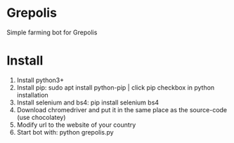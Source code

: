 # Grepolis
Simple farming bot for Grepolis


# Install

1) Install python3+
2) Install pip:  sudo apt install python-pip | click pip checkbox in python installation
3) Install selenium and bs4: pip install selenium bs4
4) Download chromedriver and put it in the same place as the source-code (use chocolatey)
5) Modify url to the website of your country
6) Start bot with: python grepolis.py
